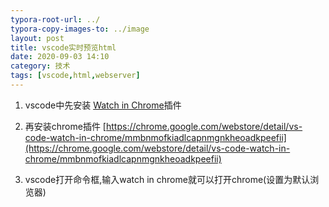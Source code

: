```yaml
---
typora-root-url: ../
typora-copy-images-to: ../image
layout: post
title: vscode实时预览html
date: 2020-09-03 14:10
category: 技术
tags: [vscode,html,webserver]
---
```


1. vscode中先安装 [Watch in Chrome]( https://marketplace.visualstudio.com/items?itemName=sneezry.watch-in-chrome)插件

2. 再安装chrome插件 [https://chrome.google.com/webstore/detail/vs-code-watch-in-chrome/mmbnmofkiadlcapnmgnkheoadkpeefii](https://chrome.google.com/webstore/detail/vs-code-watch-in-chrome/mmbnmofkiadlcapnmgnkheoadkpeefii)

3. vscode打开命令框,输入watch in chrome就可以打开chrome(设置为默认浏览器)
